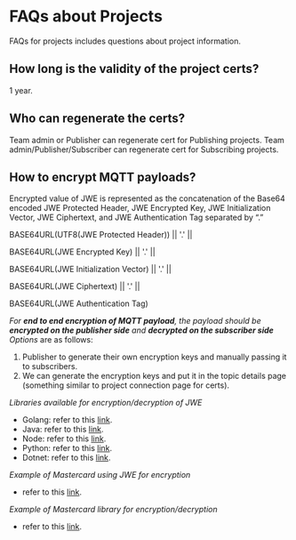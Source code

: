 # FAQs about Projects

FAQs for projects includes questions about project information.

## How long is the validity of the project certs? 

1 year.

## Who can regenerate the certs? 

Team admin or Publisher can regenerate cert for Publishing projects.
Team admin/Publisher/Subscriber can regenerate cert for Subscribing projects.

## How to encrypt MQTT payloads?

Encrypted value of JWE is represented as the concatenation of the Base64 encoded JWE Protected Header, JWE Encrypted Key, JWE Initialization Vector, JWE Ciphertext, and JWE Authentication Tag separated by “.”

BASE64URL(UTF8(JWE Protected Header)) || '.' ||

BASE64URL(JWE Encrypted Key) || '.' ||

BASE64URL(JWE Initialization Vector) || '.' ||

BASE64URL(JWE Ciphertext) || '.' ||

BASE64URL(JWE Authentication Tag)

*For **end to end encryption of MQTT payload**, the payload should be **encrypted on the publisher side** and **decrypted on the subscriber side***
*Options* are as follows:
1. Publisher to generate their own encryption keys and manually passing it to subscribers.
2. We can generate the encryption keys and put it in the topic details page (something similar to project connection page for certs).

*Libraries available for encryption/decryption of JWE*

- Golang: refer to this [link](https://pkg.go.dev/gopkg.in/square/go-jose.v2@v2.6.0/). 
- Java: refer to this [link](https://connect2id.com/products/nimbus-jose-jwt/).
- Node: refer to this [link](https://github.com/cisco/node-jose/).
- Python: refer to this [link](https://python-jose.readthedocs.io/en/latest/jwe/).
- Dotnet: refer to this [link](https://www.scottbrady91.com/c-sharp/json-web-encryption-jwe-in-dotnet-core/).

*Example of Mastercard using JWE for encryption*

- refer to this [link](https://developer.mastercard.com/platform/documentation/security-and-authentication/securing-sensitive-data-using-payload-encryption/#getting-keys-for-your-application/).

*Example of Mastercard library for encryption/decryption*
- refer to this [link](https://github.com/Mastercard/client-encryption-go#performing-jwe-decryption/).


